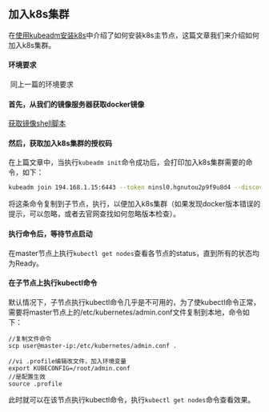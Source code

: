 ## 加入k8s集群

在[使用kubeadm安装k8s](./使用kubeadm安装k8s.md)中介绍了如何安装k8s主节点，这篇文章我们来介绍如何加入k8s集群。

#### 环境要求

​	同上一篇的环境要求

#### 首先，从我们的镜像服务器获取docker镜像

[获取镜像shell脚本](../install/k8s-images.sh)

#### 然后，获取加入k8s集群的授权码

​	在上篇文章中，当执行`kubeadm init`命令成功后，会打印加入k8s集群需要的命令，如下：

```sh
kubeadm join 194.168.1.15:6443 --token ninsl0.hgnutou2p9f9u8d4 --discovery-token-ca-cert-hash sha256:ba73076c46a143260ba876d09174f558deb1941794621591cbc104d63c50adaa
```

​	将这条命令复制到子节点，执行，以便加入k8s集群（如果发现docker版本错误的提示，可以忽略，或者去官网查找如何忽略版本检查）。

#### 执行命令后，等待节点启动

​	在master节点上执行`kubectl get nodes`查看各节点的status，直到所有的状态均为Ready。

#### 在子节点上执行kubectl命令

​	默认情况下，子节点执行kubectl命令几乎是不可用的，为了使kubectl命令正常，需要将master节点上的/etc/kubernetes/admin.conf文件复制到本地，命令如下：

```shell
//复制文件命令
scp user@master-ip:/etc/kubernetes/admin.conf .

//vi .profile编辑改文件，加入环境变量
export KUBECONFIG=/root/admin.conf
//是配置生效
source .profile
```

​	此时就可以在该节点执行kubectl命令，执行`kubectl get nodes`命令查看效果。